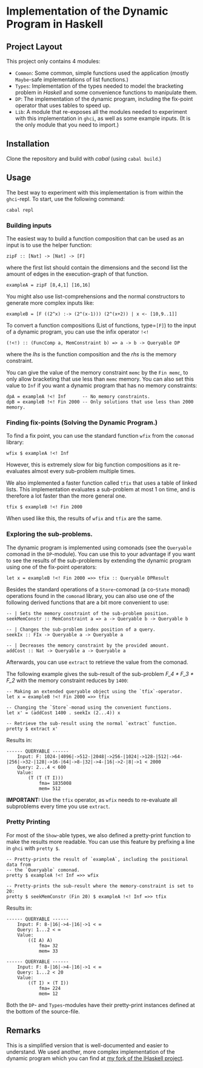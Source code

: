 # Implementation of the Dynamic Program in Haskell

## Project Layout

This project only contains 4 modules:

 - `Common`: Some common, simple functions used the application
             (mostly `Maybe`-safe implementations of list functions.)
 - `Types`: Implementation of the types needed to model the bracketing problem
            in _Haskell_ and some convenience functions to manipulate them.
 - `DP`: The implementation of the dynamic program, including the fix-point
         operator that uses tables to speed up.
 - `Lib`: A module that re-exposes all the modules needed to experiment with
          this implementation in `ghci`, as well as some example inputs.
          (It is the only module that you need to import.)

## Installation

Clone the repository and build with *cabal* (using `cabal build`.)

## Usage

The best way to experiment with this implementation is from within the
`ghci`-repl. To start, use the following command:

```{sh}
cabal repl
```

### Building inputs

The easiest way to build a function composition that can be used as an input
is to use the helper function:

```{Haskell}
zipF :: [Nat] -> [Nat] -> [F]
```
where the first list should contain the dimensions and the second list the
amount of edges in the execution-graph of that function.

```{Haskell}
exampleA = zipF [8,4,1] [16,16]
```

You might also use list-comprehensions and the normal constructors to generate
more complex inputs like:

```{Haskell}
exampleB = [F ((2^x) :-> (2^(x-1))) (2^(x+2)) | x <- [10,9..1]]
```

To convert a function compositions (List of functions, type=`[F]`) to the input
of a dynamic program, you can use the infix operator `!<!`

```{Haskell}
(!<!) :: (FuncComp a, MemConstraint b) => a -> b -> Queryable DP
```

where the _lhs_ is the function composition and the _rhs_ is the memory
constraint.

You can give the value of the memory constraint `memc` by the `Fin memc`, to
only allow bracketing that use less than `memc` memory. You can also set this
value to `Inf` if you want a dynamic program that has no memory constraints:

```{Haskell}
dpA = exampleA !<! Inf      -- No memory constraints.
dpB = exampleB !<! Fin 2000 -- Only solutions that use less than 2000 memory.
```

### Finding fix-points (Solving the Dynamic Program.)

To find a fix point, you can use the standard function `wfix` from the `comonad`
library:

```{Haskell}
wfix $ exampleA !<! Inf
```

However, this is extremely slow for big function compositions as it re-evaluates
almost every sub-problem multiple times.

We also implemented a faster function called `tfix` that uses a table of linked
lists. This implementation evaluates a sub-problem at most 1 on time, and is
therefore a lot faster than the more general one.

```{Haskell}
tfix $ exampleB !<! Fin 2000
```

When used like this, the results of `wfix` and `tfix` are the same.

### Exploring the sub-problems.

The dynamic program is implemented using comonads (see the `Queryable` comonad
in the `DP`-module). You can use this to your advantage if you want to see the
results of the sub-problems by extending the dynamic program using one of the
fix-point operators:

```{Haskell}
let x = exampleB !<! Fin 2000 =>> tfix :: Queryable DPResult
```

Besides the standard operations of a `Store`-comonad (a co-`State` monad)
operations found in the `comonad` library, you can also use one of the following
derived functions that are a bit more convenient to use:

```{Haskell}
-- | Sets the memory constraint of the sub-problem position.
seekMemConstr :: MemConstraint a => a -> Queryable b -> Queryable b

-- | Changes the sub-problem index position of a query.
seekIx :: FIx -> Queryable a -> Queryable a

-- | Decreases the memory constraint by the provided amount.
addCost :: Nat -> Queryable a -> Queryable a
```

Afterwards, you can use `extract` to retrieve the value from the comonad.

The following example gives the sub-result of the sub-problem _F_4 * F_3 * F_2_
with the memory constraint reduces by `1400`:

```{Haskell}
-- Making an extended queryable object using the `tfix`-operator.
let x = exampleB !<! Fin 2000 =>> tfix

-- Changing the `Store`-monad using the convenient functions.
let x' = (addCost 1400 . seekIx (2...4)) x

-- Retrieve the sub-result using the normal `extract` function.
pretty $ extract x'
```

Results in:

```
------ QUERYABLE ------
    Input: F: 1024-|4096|->512-|2048|->256-|1024|->128-|512|->64-|256|->32-|128|->16-|64|->8-|32|->4-|16|->2-|8|->1 < 2000
    Query: 2...4 < 600
    Value:
        (T (T (T I)))
            fma= 1835008
            mem= 512
```

**IMPORTANT:** Use the `tfix` operator, as `wfix` needs to re-evaluate
all subproblems every time you use `extract`.

### Pretty Printing

For most of the `Show`-able types, we also defined a pretty-print function to
make the results more readable. You can use this feature by prefixing a line
in `ghci` with `pretty $`.

```{Haskell}
-- Pretty-prints the result of `exampleA`, including the positional data from
-- the `Queryable` comonad.
pretty $ exampleA !<! Inf =>> wfix

-- Pretty-prints the sub-result where the memory-constraint is set to 20:
pretty $ seekMemConstr (Fin 20) $ exampleA !<! Inf =>> tfix
```

Results in:

```
------ QUERYABLE ------
    Input: F: 8-|16|->4-|16|->1 < ∞
    Query: 1...2 < ∞
    Value:
        ((I A) A)
            fma= 32
            mem= 33

------ QUERYABLE ------
    Input: F: 8-|16|->4-|16|->1 < ∞
    Query: 1...2 < 20
    Value:
        ((T I) × (T I))
            fma= 224
            mem= 12
```

Both the `DP`- and `Types`-modules have their pretty-print instances defined
at the bottom of the source-file.

## Remarks

This is a simplified version that is well-documented and easier to understand.
We used another, more complex implementation of the dynamic program which you
can find at [my fork of the IHaskell project](https://github.com/roelhem/my-ihaskell/tree/main/custom/math-tools).
